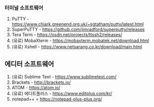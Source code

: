 ### 터미널 소프트웨어  
1) PuTTY - https://www.chiark.greenend.org.uk/~sgtatham/putty/latest.html  
2) SuperPuTTY - https://github.com/jimradford/superputty/releases  
3) Tera Term - https://osdn.net/projects/ttssh2/releases/  
4) (유료) MobaXterm - https://mobaxterm.mobatek.net/download.html  
5) (유료) Xshell - https://www.netsarang.co.kr/download/main.html  
  
## 에디터 소프트웨어  
1) (유료) Sublime Text - https://www.sublimetext.com/  
2) Brackets - http://brackets.io/  
3) ATOM - https://atom.io/  
4) (유료) 에디트플러스 - https://www.editplus.com/kr/  
5) notepad++ = https://notepad-plus-plus.org/  
